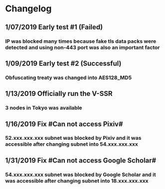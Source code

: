# Changelog
## 1/07/2019    Early test #1 (Failed) 
### IP was blocked many times because fake tls data packs were detected and using non-443 port was also an important factor
## 1/09/2019    Early test #2 (Successful)  
### Obfuscating treaty was changed into AES128_MD5
## 1/13/2019    Officially run the V-SSR 
### 3 nodes in Tokyo was available
## 1/16/2019    Fix #Can not access Pixiv#   
### 52.xxx.xxx.xxx subnet was blocked by Pixiv and it was accessible after changing subnet into 54.xxx.xxx.xxx
## 1/31/2019    Fix #Can not access Google Scholar#  
### 54.xxx.xxx.xxx subnet was blocked by Google Scholar and it was accessible after changing subnet into 18.xxx.xxx.xxx
